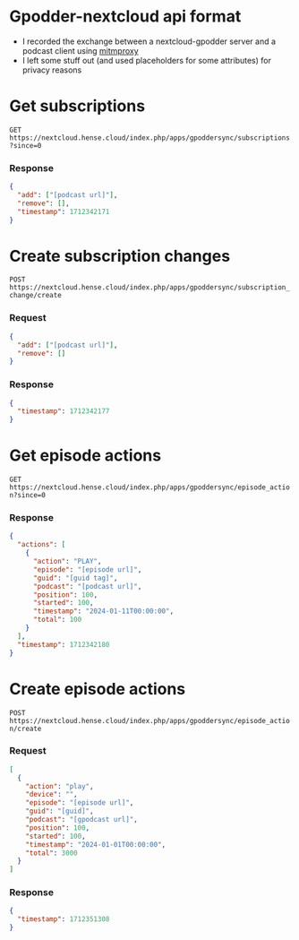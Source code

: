 # Gpodder-nextcloud api format

- I recorded the exchange between a nextcloud-gpodder server and a podcast client using [mitmproxy](https://mitmproxy.org)
- I left some stuff out (and used placeholders for some attributes) for privacy reasons

# Get subscriptions

`GET` `https://nextcloud.hense.cloud/index.php/apps/gpoddersync/subscriptions?since=0`

### Response

```json
{
  "add": ["[podcast url]"],
  "remove": [],
  "timestamp": 1712342171
}
```

# Create subscription changes

`POST` `https://nextcloud.hense.cloud/index.php/apps/gpoddersync/subscription_change/create`

### Request

```json
{
  "add": ["[podcast url]"],
  "remove": []
}
```

### Response

```json
{
  "timestamp": 1712342177
}
```

# Get episode actions

`GET` `https://nextcloud.hense.cloud/index.php/apps/gpoddersync/episode_action?since=0`

### Response

```json
{
  "actions": [
    {
      "action": "PLAY",
      "episode": "[episode url]",
      "guid": "[guid tag]",
      "podcast": "[podcast url]",
      "position": 100,
      "started": 100,
      "timestamp": "2024-01-11T00:00:00",
      "total": 100
    }
  ],
  "timestamp": 1712342180
}
```

# Create episode actions

`POST` `https://nextcloud.hense.cloud/index.php/apps/gpoddersync/episode_action/create`

### Request

```json
[
  {
    "action": "play",
    "device": "",
    "episode": "[episode url]",
    "guid": "[guid]",
    "podcast": "[gpodcast url]",
    "position": 100,
    "started": 100,
    "timestamp": "2024-01-01T00:00:00",
    "total": 3000
  }
]
```

### Response

```json
{
  "timestamp": 1712351308
}
```
